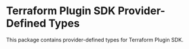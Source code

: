 # Terraform Plugin SDK Provider-Defined Types

This package contains provider-defined types for Terraform Plugin SDK.
